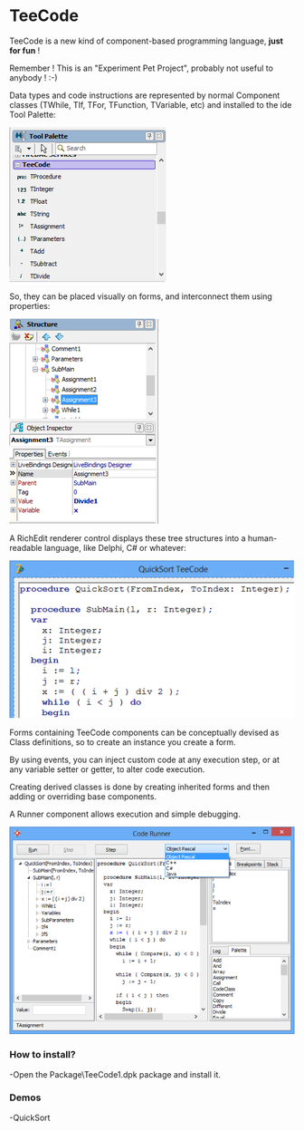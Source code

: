 TeeCode
=======

TeeCode is a new kind of component-based programming language, <b>just for fun</b> !

Remember ! This is an "Experiment Pet Project", probably not useful to anybody ! :-)

Data types and code instructions are represented by normal Component classes (TWhile, TIf, TFor, TFunction, TVariable, etc) and installed to the ide Tool Palette:

<img src="Docs/images/tool_palette.png">

So, they can be placed visually on forms, and interconnect them using properties:

<img src="Docs/images/structure_tree.png">

A RichEdit renderer control displays these tree structures into a human-readable language, like Delphi, C# or whatever:

<img src="Docs/images/teecode_viewer.png">

Forms containing TeeCode components can be conceptually devised as Class definitions, so to create an instance you create a form.

By using events, you can inject custom code at any execution step, or at any variable setter or getter, to alter code execution.

Creating derived classes is done by creating inherited forms and then adding or overriding base components.

A Runner component allows execution and simple debugging.

<img src="Docs/images/teecode_runner.png">


<h3>How to install?</h3>

-Open the Package\TeeCode1.dpk package and install it.

<h3>Demos</h3>

-QuickSort
